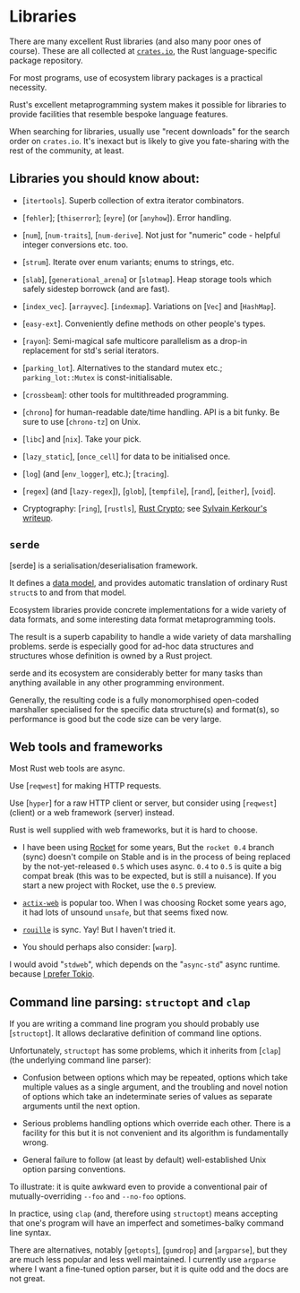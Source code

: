 Libraries
=========

[comment]: # ( Copyright 2021 Ian Jackson and contributors  )
[comment]: # ( SPDX-License-Identifier: MIT                 )
[comment]: # ( There is NO WARRANTY.                        )

There are many excellent Rust libraries
(and also many poor ones of course).
These are all collected at [`crates.io`](https://crates.io/),
the Rust language-specific package repository.

For most programs,
use of ecosystem library packages is a practical necessity.

Rust's excellent metaprogramming system
makes it possible for libraries to provide facilities
that resemble bespoke language features.

When searching for libraries,
usually use "recent downloads" for the search order on `crates.io`.
It's inexact but is likely to give you fate-sharing
with the rest of the community, at least.


Libraries you should know about:
--------------------------------

 * [`itertools`].
   Superb collection of extra iterator combinators.

 * [`fehler`]; [`thiserror`]; [`eyre`] (or [`anyhow`]).  Error handling.

 * [`num`],
   [`num-traits`],
   [`num-derive`].
   Not just for "numeric" code - helpful integer conversions etc. too.

 * [`strum`].  Iterate over enum variants; enums to strings, etc.

 * [`slab`], [`generational_arena`] or [`slotmap`].
   Heap storage tools which safely sidestep borrowck (and are fast).

 * [`index_vec`].  [`arrayvec`]. [`indexmap`].
   Variations on [`Vec`] and [`HashMap`].

 * [`easy-ext`].  Conveniently define methods on other people's types.

 * [`rayon`]\: Semi-magical safe multicore parallelism
   as a drop-in replacement for std's serial iterators.

 * [`parking_lot`].  Alternatives to the standard mutex etc.;
   `parking_lot::Mutex` is const-initialisable.

 * [`crossbeam`]\: other tools for multithreaded programming.

 * [`chrono`] for human-readable date/time handling.
   API is a bit funky.  Be sure to use [`chrono-tz`] on Unix.

 * [`libc`] and [`nix`].  Take your pick.

 * [`lazy_static`], [`once_cell`]
   for data to be initialised once.

 * [`log`] (and [`env_logger`],  etc.); [`tracing`].

 * [`regex`] (and [`lazy-regex`]), [`glob`], 
   [`tempfile`], [`rand`], [`either`], [`void`].

 * Cryptography: [`ring`], [`rustls`],
   [Rust Crypto](https://github.com/RustCrypto);
   see [Sylvain Kerkour's writeup](https://kerkour.com/blog/rust-cryptography-ecosystem/).


`serde`
---------

[serde]
is a serialisation/deserialisation framework.

It defines a [data model](https://serde.rs/data-model.html),
and provides automatic translation of ordinary Rust `struct`s
to and from that model.

Ecosystem libraries provide concrete implementations
for a wide variety of data formats,
and some interesting data format metaprogramming tools.

The result is a superb capability to handle
a wide variety of data marshalling problems.
serde is especially good for ad-hoc data structures and
structures whose definition is owned by a Rust project.

serde and its ecosystem are considerably better for many tasks than
anything available in any other programming environment.

Generally, the resulting code
is a fully monomorphised open-coded marshaller
specialised for the specific data structure(s) and format(s),
so performance is good but the code size can be very large.


Web tools and frameworks
------------------------

Most Rust web tools are async.

Use [`reqwest`] for making HTTP requests.

Use [`hyper`] for a raw HTTP client or server,
but consider using [`reqwest`] (client)
or a web framework (server) instead.

Rust is well supplied with web frameworks,
but it is hard to choose.

 * I have been using [Rocket](https://rocket.rs/) for some years,
   But the `rocket 0.4` branch (sync) doesn't compile on Stable
   and is in the process of being replaced by the not-yet-released
   `0.5` which uses async.
   `0.4` to `0.5` is quite a big compat break
   (this was to be expected, but is still a nuisance).
   If you start a new project with Rocket, use the `0.5` preview.

 * [`actix-web`](https://actix.rs/) is popular too.
   When I was choosing Rocket some years ago,
   it had lots of unsound `unsafe`, but that seems fixed now.

 * [`rouille`](https://crates.io/crates/rouille) is sync.
   Yay!  But I haven't tried it.

 * You should perhaps also consider: [`warp`].

I would avoid "`stdweb`",
which depends on the "`async-std`" async runtime.
because [I prefer Tokio](async.md#practicalities).


Command line parsing: `structopt` and `clap`
------------------------------------------------

If you are writing a command line program
you should probably use [`structopt`].
It allows declarative definition of command line options.

Unfortunately,
`structopt` has some problems,
which it inherits from [`clap`] (the underlying command line parser):

 * Confusion between options which may be repeated,
   options which take multiple values as a single argument,
   and the troubling and novel notion of
   options which take an indeterminate series of values
   as separate arguments until the next option.

 * Serious problems handling options which override each other.
   There is a facility for this but it is not convenient and
   its algorithm is fundamentally wrong.

 * General failure to follow (at least by default) well-established
   Unix option parsing conventions.

To illustrate:
it is quite awkward even to provide a conventional pair of
mutually-overriding `--foo` and `--no-foo` options.

In practice, using `clap` (and, therefore using `structopt`)
means accepting that one's program will have
an imperfect and sometimes-balky command line syntax.

There are alternatives,
notably [`getopts`], [`gumdrop`] and [`argparse`],
but they are much less popular and less well maintained.
I currently use `argparse` where I want a fine-tuned option parser,
but it is quite odd and the docs are not great.
